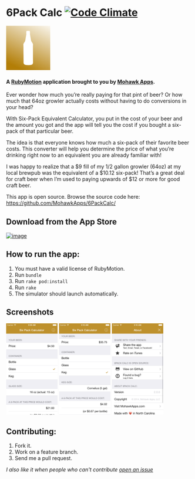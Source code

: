 # 6Pack Calc [![Code Climate](https://codeclimate.com/github/MohawkApps/6PackCalc.png)](https://codeclimate.com/github/MohawkApps/6PackCalc)
![App Icon](resources/Icon-120.png)

#### A [RubyMotion](http://www.rubymotion.com/) application brought to you by [Mohawk Apps](http://www.mohawkapps.com/).

Ever wonder how much you’re really paying for that pint of beer? Or how much that 64oz growler actually costs without having to do conversions in your head? 

With Six-Pack Equivalent Calculator, you put in the cost of your beer and the amount you got and the app will tell you the cost if you bought a six-pack of that particular beer. 

The idea is that everyone knows how much a six-pack of their favorite beer costs. This converter will help you determine the price of what you’re drinking right now to an equivalent you are already familiar with! 

I was happy to realize that a $9 fill of my 1/2 gallon growler (64oz) at my local brewpub was the equivalent of a $10.12 six-pack! That’s a great deal for craft beer when I’m used to paying upwards of $12 or more for good craft beer.

This app is open source. Browse the source code here: https://github.com/MohawkApps/6PackCalc/

## Download from the App Store

[![image](http://ax.phobos.apple.com.edgesuite.net/images/web/linkmaker/badge_appstore-lrg.gif)](https://itunes.apple.com/us/app/six-pack-equivalent-calculator/id414522449?mt=8&at=10l4yY&ct=github)


## How to run the app:

1. You must have a valid license of RubyMotion.
2. Run `bundle`
3. Run `rake pod:install`
4. Run `rake`
5. The simulator should launch automatically.

## Screenshots

<a href="_marketing/screenshots/2.0.0/iPhone4/01.png"><img src="_marketing/screenshots/2.0.0/iPhone4/01.png" alt="Screenshot" width="140" /></a> <a href="_marketing/screenshots/2.0.0/iPhone4/02.png"><img src="_marketing/screenshots/2.0.0/iPhone4/02.png" alt="Screenshot" width="140" /></a> <a href="_marketing/screenshots/2.0.0/iPhone4/03.png"><img src="_marketing/screenshots/2.0.0/iPhone4/03.png" alt="Screenshot" width="140" /></a>

## Contributing:

1. Fork it.
2. Work on a feature branch.
3. Send me a pull request.

*I also like it when people who can't contribute [open an issue](https://github.com/MohawkApps/6PackCalc/issues)*
